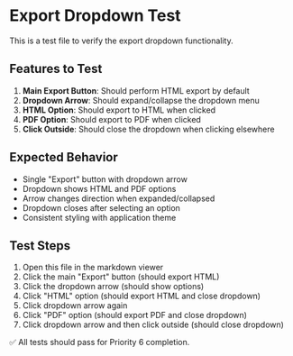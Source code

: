 # Export Dropdown Test

This is a test file to verify the export dropdown functionality.

## Features to Test

1. **Main Export Button**: Should perform HTML export by default
2. **Dropdown Arrow**: Should expand/collapse the dropdown menu
3. **HTML Option**: Should export to HTML when clicked
4. **PDF Option**: Should export to PDF when clicked
5. **Click Outside**: Should close the dropdown when clicking elsewhere

## Expected Behavior

- Single "Export" button with dropdown arrow
- Dropdown shows HTML and PDF options
- Arrow changes direction when expanded/collapsed
- Dropdown closes after selecting an option
- Consistent styling with application theme

## Test Steps

1. Open this file in the markdown viewer
2. Click the main "Export" button (should export HTML)
3. Click the dropdown arrow (should show options)
4. Click "HTML" option (should export HTML and close dropdown)
5. Click dropdown arrow again
6. Click "PDF" option (should export PDF and close dropdown)
7. Click dropdown arrow and then click outside (should close dropdown)

✅ All tests should pass for Priority 6 completion.